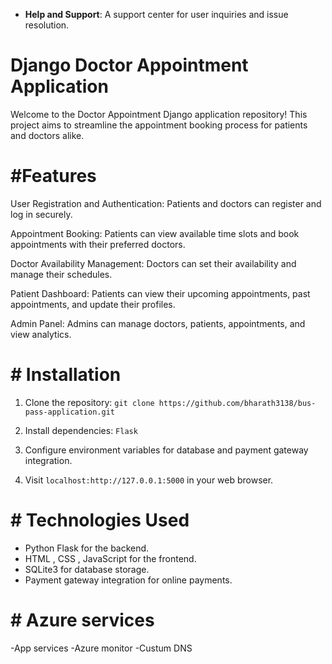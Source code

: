 

- **Help and Support**: A support center for user inquiries and issue resolution.
# Django Doctor Appointment Application

Welcome to the Doctor Appointment Django application repository! This project aims to streamline the appointment booking process for patients and doctors alike.

# #Features

User Registration and Authentication: Patients and doctors can register and log in securely.

Appointment Booking: Patients can view available time slots and book appointments with their preferred doctors.

Doctor Availability Management: Doctors can set their availability and manage their schedules.

Patient Dashboard: Patients can view their upcoming appointments, past appointments, and update their profiles.

Admin Panel: Admins can manage doctors, patients, appointments, and view analytics.

# # Installation

1. Clone the repository: `git clone https://github.com/bharath3138/bus-pass-application.git`

2. Install dependencies: `Flask`

3. Configure environment variables for database and payment gateway integration.

4. Visit `localhost:http://127.0.0.1:5000` in your web browser.

# # Technologies Used

- Python Flask for the backend.
- HTML , CSS , JavaScript for the frontend.
- SQLite3 for database storage.
- Payment gateway integration for online payments.


# # Azure services
-App services
-Azure monitor
-Custum DNS
